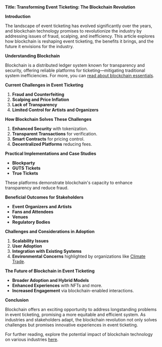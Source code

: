 **Title: Transforming Event Ticketing: The Blockchain Revolution**

**Introduction**

The landscape of event ticketing has evolved significantly over the years, and blockchain technology promises to revolutionize the industry by addressing issues of fraud, scalping, and inefficiency. This article explores how blockchain is reshaping event ticketing, the benefits it brings, and the future it envisions for the industry.

**Understanding Blockchain**

Blockchain is a distributed ledger system known for transparency and security, offering reliable platforms for ticketing—mitigating traditional system inefficiencies. For more, you can [read about blockchain essentials](https://www.investopedia.com/terms/b/blockchain.asp).

**Current Challenges in Event Ticketing**

1. **Fraud and Counterfeiting**
2. **Scalping and Price Inflation**
3. **Lack of Transparency**
4. **Limited Control for Artists and Organizers**

**How Blockchain Solves These Challenges**

1. **Enhanced Security** with tokenization.
2. **Transparent Transactions** for verification.
3. **Smart Contracts** for pricing control.
4. **Decentralized Platforms** reducing fees.

**Practical Implementations and Case Studies**

- **Blockparty**
- **GUTS Tickets**
- **True Tickets**

These platforms demonstrate blockchain's capacity to enhance transparency and reduce fraud.

**Beneficial Outcomes for Stakeholders**

- **Event Organizers and Artists**
- **Fans and Attendees**
- **Venues**
- **Regulatory Bodies**

**Challenges and Considerations in Adoption**

1. **Scalability Issues**
2. **User Adoption**
3. **Integration with Existing Systems**
4. **Environmental Concerns** highlighted by organizations like [Climate Trade](https://climatetrade.com).

**The Future of Blockchain in Event Ticketing**

- **Broader Adoption and Hybrid Models**
- **Enhanced Experiences** with NFTs and more.
- **Increased Engagement** via blockchain-enabled interactions.

**Conclusion**

Blockchain offers an exciting opportunity to address longstanding problems in event ticketing, promising a more equitable and efficient system. As industries and stakeholders adapt, the blockchain revolution not only solves challenges but promises innovative experiences in event ticketing.

For further reading, explore the potential impact of blockchain technology on various industries [here](https://blockgeeks.com/guides/what-is-blockchain-technology/).